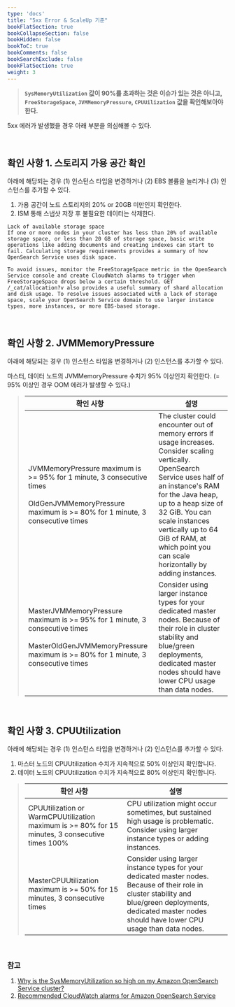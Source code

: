 ```yaml
---
type: 'docs'
title: "5xx Error & ScaleUp 기준"
bookFlatSection: true
bookCollapseSection: false
bookHidden: false
bookToC: true
bookComments: false
bookSearchExclude: false
bookFlatSection: true
weight: 3
---
```


> **`SysMemoryUtilization` 값이 90%를 초과하는 것은 이슈가 있는 것은 아니고, `FreeStorageSpace`, `JVMMemoryPressure`, `CPUUilization` 값을 확인해보아야 한다.**

5xx 에러가 발생했을 경우 아래 부분을 의심해볼 수 있다. 

<br>

## 확인 사항 1. 스토리지 가용 공간 확인

아래에 해당되는 경우 (1) 인스턴스 타입을 변경하거나 (2) EBS 볼륨을 늘리거나 (3) 인스턴스를 추가할 수 있다.

1. 가용 공간이 노드 스토리지의 20% or 20GB 미만인지 확인한다.
2. ISM 통해 스냅샷 저장 후 불필요한 데이터는 삭제한다.

```
Lack of available storage space
If one or more nodes in your cluster has less than 20% of available storage space, or less than 20 GB of storage space, basic write operations like adding documents and creating indexes can start to fail. Calculating storage requirements provides a summary of how OpenSearch Service uses disk space.

To avoid issues, monitor the FreeStorageSpace metric in the OpenSearch Service console and create CloudWatch alarms to trigger when FreeStorageSpace drops below a certain threshold. GET /_cat/allocation?v also provides a useful summary of shard allocation and disk usage. To resolve issues associated with a lack of storage space, scale your OpenSearch Service domain to use larger instance types, more instances, or more EBS-based storage.
```

<br>

## 확인 사항 2. JVMMemoryPressure

아래에 해당되는 경우 (1) 인스턴스 타입을 변경하거나 (2) 인스턴스를 추가할 수 있다.

마스터, 데이터 노드의 JVMMemoryPressure 수치가 95% 이상인지 확인한다. (= 95% 이상인 경우 OOM 에러가 발생할 수 있다.)


> |확인 사항|설명|
> |-|-|
> |JVMMemoryPressure maximum is >= 95% for 1 minute, 3 consecutive times <br><br>OldGenJVMMemoryPressure maximum is >= 80% for 1 minute, 3 consecutive times|The cluster could encounter out of memory errors if usage increases. Consider scaling vertically. OpenSearch Service uses half of an instance's RAM for the Java heap, up to a heap size of 32 GiB. You can scale instances vertically up to 64 GiB of RAM, at which point you can scale horizontally by adding instances.|
> |MasterJVMMemoryPressure maximum is >= 95% for 1 minute, 3 consecutive times<br><br>MasterOldGenJVMMemoryPressure maximum is >= 80% for 1 minute, 3 consecutive times|Consider using larger instance types for your dedicated master nodes. Because of their role in cluster stability and blue/green deployments, dedicated master nodes should have lower CPU usage than data nodes.|

<br>

## 확인 사항 3. CPUUtilization

아래에 해당되는 경우 (1) 인스턴스 타입을 변경하거나 (2) 인스턴스를 추가할 수 있다.

1. 마스터 노드의 CPUUtilization 수치가 지속적으로 50% 이상인지 확인합니다.
2. 데이터 노드의 CPUUtilization 수치가 지속적으로 80% 이상인지 확인합니다.

> |확인 사항|설명|
> |-|-|
> |CPUUtilization or WarmCPUUtilization maximum is >= 80% for 15 minutes, 3 consecutive times	100%|CPU utilization might occur sometimes, but sustained high usage is problematic. Consider using larger instance types or adding instances.|
>|MasterCPUUtilization maximum is >= 50% for 15 minutes, 3 consecutive times|	Consider using larger instance types for your dedicated master nodes. Because of their role in cluster stability and blue/green deployments, dedicated master nodes should have lower CPU usage than data nodes.|

<br>

### 참고

1. [Why is the SysMemoryUtilization so high on my Amazon OpenSearch Service cluster?](https://aws.amazon.com/ko/premiumsupport/knowledge-center/opensearch-high-sysmemoryutilization/?nc1=h_ls)
2. [Recommended CloudWatch alarms for Amazon OpenSearch Service](https://docs.aws.amazon.com/opensearch-service/latest/developerguide/cloudwatch-alarms.html)